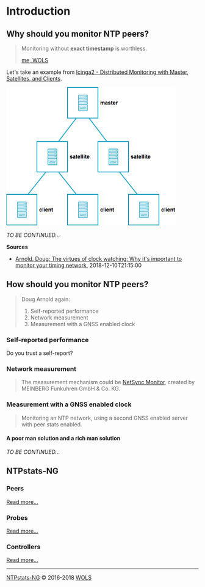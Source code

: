 # Introduction <a id="module_ntpstatsng_introduction"></a>

## Why should you monitor NTP peers?

> Monitoring without **exact timestamp** is worthless.
>
> [me, WOLS](https://github.com/wols)

Let's take an example from [Icinga2 - Distributed Monitoring with Master, Satellites, and Clients](https://icinga.com/docs/icinga2/latest/doc/06-distributed-monitoring/).

![icinga2_distributed_roles](images/icinga2_distributed_roles.png)

*TO BE CONTINUED...*

**Sources**

* [Arnold, Doug: The virtues of clock watching: Why it's important to monitor your timing network](https://blog.meinbergglobal.com/2018/05/10/the-virtues-of-clock-watching-why-its-important-to-monitor-your-timing-network/), 2018-12-10T21:15:00

## How should you monitor NTP peers?

> Doug Arnold again:
>
> 1. Self-reported performance
> 2. Network measurement
> 3. Measurement with a GNSS enabled clock

### Self-reported performance

Do you trust a self-report?

### Network measurement

> The measurement mechanism could be [NetSync Monitor](https://www.meinbergglobal.com/english/news/optimize-network-synchronization-with-the-netsync-monitor.htm), created by MEINBERG Funkuhren GmbH &amp; Co. KG.

### Measurement with a GNSS enabled clock

> Monitoring an NTP network, using a second GNSS enabled server with peer stats enabled.

#### A poor man solution and a rich man solution

*TO BE CONTINUED...*

## NTPstats-NG

### Peers

[Read more...](11-Peers.md#module_ntpstatsng_peers)

### Probes

[Read more...](12-Probes.md#module_ntpstatsng_probes)

### Controllers

[Read more...](13-Controllers.md#module_ntpstatsng_controllers)

----

[NTPstats-NG](/icingaweb2/doc/module/toc?moduleName=ntpstatsng) &#169; 2016-2018 [WOLS](https://github.com/wols/icingaweb2-module-ntpstatsng)
